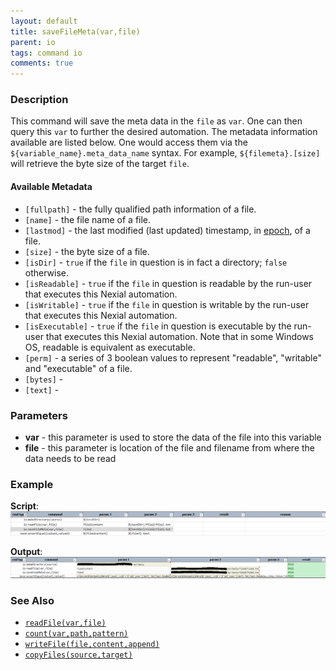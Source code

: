 ```yaml
---
layout: default
title: saveFileMeta(var,file)
parent: io
tags: command io
comments: true
---
```



### Description
This command will save the meta data in the `file` as `var`. One can then query this `var` to further the desired 
automation. The metadata information available are listed below. One would access them via the 
`${variable_name}.meta_data_name` syntax. For example, `${filemeta}.[size]` will retrieve the byte size of the target 
`file`.

#### Available Metadata
- `[fullpath]` - the fully qualified path information of a file.
- `[name]` - the file name of a file.
- `[lastmod]` - the last modified (last updated) timestamp, in <a href="https://en.wikipedia.org/wiki/Unix_time" 
  class="external-link" target="_nexial_external">epoch</a>, of a file.
- `[size]` - the byte size of a file. 
- `[isDir]` - `true` if the `file` in question is in fact a directory; `false` otherwise.
- `[isReadable]` - `true` if the `file` in question is readable by the run-user that executes this Nexial automation.
- `[isWritable]` - `true` if the `file` in question is writable by the run-user that executes this Nexial automation.
- `[isExecutable]` - `true` if the `file` in question is executable by the run-user that executes this Nexial 
  automation. Note that in some Windows OS, readable is equivalent as executable.
- `[perm]` - a series of 3 boolean values to represent "readable", "writable" and "executable" of a file.
- `[bytes]` - 
- `[text]` - 



### Parameters
- **var** - this parameter is used to store the data of the file into this variable
- **file** - this parameter is location of the file and filename from where the data needs to be read


### Example
**Script**:<br/>
![script](image/saveFileMeta_01.png)

**Output**:<br/>
![output](image/saveFileMeta_02.png)


### See Also
- [`readFile(var,file)`](readFile(var,file))
- [`count(var,path,pattern)`](count(var,path,pattern))
- [`writeFile(file,content,append)`](writeFile(file,content,append))
- [`copyFiles(source,target)`](copyFiles(source,target))
